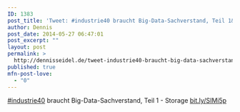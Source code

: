 ```yaml
---
ID: 1383
post_title: 'Tweet: #industrie40 braucht Big-Data-Sachverstand, Teil 1&#8230;'
author: Dennis
post_date: 2014-05-27 06:47:01
post_excerpt: ""
layout: post
permalink: >
  http://dennisseidel.de/tweet-industrie40-braucht-big-data-sachverstand-teil-1/
published: true
mfn-post-love:
  - "0"
---
```

<a href="http://twitter.com/search?q=%23industrie40">#industrie40</a> braucht Big-Data-Sachverstand, Teil 1 - Storage <a href="http://bit.ly/SIMi5p">bit.ly/SIMi5p</a>